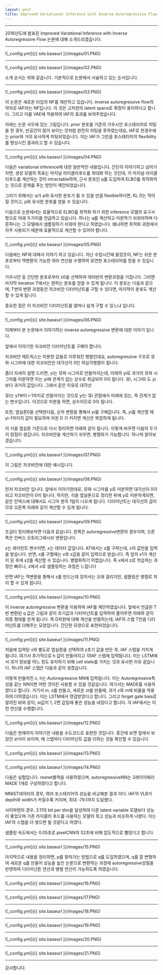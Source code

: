 ```yaml
---
layout: post
title: Improved Variational Inference with Inverse Autoregressive Flow
---
```


***
2016년도에 발표된 Improved Variational Inference with Inverse Autoregressive Flow 논문에 대해 소개드리겠습니다.

***

![_config.yml]({{ site.baseurl }}/images/01.PNG)

***

![_config.yml]({{ site.baseurl }}/images/02.PNG)

소개 순서는 위와 같습니다. 기본적으로 논문에서 서술하고 있는 순서입니다.

***

![_config.yml]({{ site.baseurl }}/images/03.PNG)

이 논문은 새로운 타입의 NF를 제안하고 있습니다. inverse autoregressive flow의 약자로 IAF라는 NF입니다.
이 것은 고차원의 latent space로 확장이 용이하다고 합니다.
그리고 이를 VAE에 적용하여 IAF의 효과를 보여주었습니다.

아래는 논문 서두에 있는 그림입니다. prior 분포를 기존의 가우시안 포스테리어로 피팅을 한 경우, 빈공간이 많이 보이는 것처럼
완전히 피팅을 못하였는데요, IAF로 한경우에는 prior와 거의 유사하게 피팅되었습니다. 
이는 IAF가 그만큼 포스테리어의 flexibility를 향상시킨 결과라고 할 수 있습니다. 

***

![_config.yml]({{ site.baseurl }}/images/04.PNG)

다음은 variational inference에 대한 일반적인 내용입니다. 간단히 이야기하고 넘어가자면,
생성 모델의 목표는 마지널 라이클리후드를 최대화 하는 것인데,
이 마지널 라이클리후드를 계산하는 것이 intractable하여, 
근사 분포인 q를 도입하여 ELBO를 최적화하는 것으로 문제를 푸는 방안이 제안되었습니다.

그러기 위해서는 q가 p와 유사한 분포가 될 수 있을 만큼 flexible하다면, 
KL D는 작아질 것이고, p와 유사한 분포를 얻을 수 있습니다.

다음으로 논문에서는 
효율적으로 ELBO를 최적화 하기 위한 inference 모델의 요구사항으로 아래 두가지를 언급하고 있습니다.
하나는 q를 계산하고 미분하기 쉬워야하며
다른하나는 그 모델에서 샘플링하기 쉬워야 한다고 하였습니다.
왜냐하면 최적화 과정에서 자주 사용되기 때문에 효율적으로 계산할 수 있어야 합니다.

***

![_config.yml]({{ site.baseurl }}/images/05.PNG)

다음에는 NF에 대해서 이야기 하고 있습니다.
지난 수업시간에 들었듯이, NF는 쉬운 분포로부터 역변환이 가능한 여러 연산을 수행하여 유연한 포스테리어를 얻을 수 있습니다.

가우시안 등 간단한 분포로부터 z0을 선택하여 여러번의 변환과정을 거칩니다.
그러면 마지막 iteration T에서는 원하는 분포를 얻을 수 있게 됩니다.
이 분포는 다음과 같으며, T번의 변환 과정동안 자코비안 디터미넌트를 구할 수 있다면, 
마지막이 분포도 계산할 수 있게 됩니다.

중요한 점은 이 자코비안 디터미넌트를 얼마나 쉽게 구할 수 있느냐 입니다.

***

![_config.yml]({{ site.baseurl }}/images/06.PNG)

이제부터 본 논문에서 이야기하는 inverse autoregressive 변환에 대한 이야기 입니다.

앞에서 이야기한 자코비안 디터미넌트를 구해야 합니다.

자코비안 메트릭스는 미분한 값들로 이루워진 행렬인데요,
autoregressive 구조로 뮤와 시그마에 대한 자코비안은 대각선이 0인 하삼각행렬이 됩니다. 

좀더 자세히 설명 드리면, 
yi는 뮤와 시그마로 만들어지는데, 미래의 yi로 과거의 뮤와 시그마를 미분하면
이는 yi에 관계가 없는 상수로 취급되어 0이 됩니다.
뮤i, 시그마i 도 yi 보다 과거의 값입니다. 그래서 같은 이유로 대각선

뮤i는 y1부터 i-1까지로 만들어지는 것으로 yi는 뮤i 관점에서 미래에 있는, 즉 관계가 없는 변수입니다.
이것으로 미분을 하면, 상수이므로 0이 됩니다. 

또한, 엡실론0을 선택한다음, 순차 변환을 통해서 yi를 구해갑니다. 즉, yi를 계산할 때 yi-1까지의 값이 필요하며
차원 D 가 커지면 계산은 복잡하게 됩니다.

이 식을 엡실론 기준으로 다시 정리하면 아래와 같이 됩니다. 
이렇게 바꾸면 다음의 두가지 장점이 생깁니다. 자코비안을 계산하기 쉬우면, 병렬화가 가능합니다.
하나씩 알아보겠습니다.

***

![_config.yml]({{ site.baseurl }}/images/07.PNG)

이 그림은 자코비안에 대한 예시입니다.

***

![_config.yml]({{ site.baseurl }}/images/08.PNG)

먼저 자코비안 입니다. 
앞에서 이야기한데로, 뮤와 시그마를 y로 미분하면 대각선이 0이 되고 자코비안이 0이 됩니다.
하지만, 식을 엡실론으로 정리한 뒤에 y로 미분하게되면, 같은 인덱스에 대해서도 시그마 분의 1일이 나오게 됩니다.
디터미넌트는 대각선의 곱이므로 오른쪽 아래와 같이 계산할 수 있게 됩니다.

***

![_config.yml]({{ site.baseurl }}/images/09.PNG)

조금더 정리해보자면 다음과 같습니다.
왼쪽은 autoregressive변환의 경우이며, 오른쪽은 인버스 오토리그레시브 변환입니다.

z는 레이턴트 변수이면, x는 데이터 값입니다.
AT에서는 z를 구하는데, x의 값만을 입력을 받습니다.
반면, x를 구할때는 x와 z값을 같이 입력으로 받습니다. 즉 앞의 x1가 계산이 된 후에 x2를 계산할 수 있습니다.
병렬화하기 어렵습니다.
즉 x에서 z로 학습하는 과정은 빠르나, z에서 x로 샘플링하는 과정은 느립니다

반면 IAF는 역변환을 통해서 z를 만드는데 있어서는 오래 걸리지만, 샘플링은 병렬로 처리 할 수 있게 됩니다. 

***

![_config.yml]({{ site.baseurl }}/images/10.PNG)

이 inverse autoregressive 변환을 이용하여 IAF를 제안하였습니다.
앞에서 언급된 T번 변환된 q 값은 그림과 같이 초기값과 디터미넌트를 입력하여 풀어주면
아래와 같이 최종 형태를 얻게 됩니다.
즉 D차원에 대해 계산을 반봅하는데, IAF의 스탭 T만큼 디터미넌트를 더해주는 모양입니다.
간단한 모양으로 표현되었습니다.

***

![_config.yml]({{ site.baseurl }}/images/11.PNG)

처음에 입력된 x와 별도로 엡실론을 선택하여 z초기 값을 만든 후, IAF 스탭을 거치게 됩니다.
여기서 추가적으로 h 값이 만들어지고 각IAF 스텝에 입력됩니다. 
이는 LSTM에서 과거 정보를 어느 정도 유지하기 위해 cell state를 가지는 것과 유사한 이유 같습니다.
하나의 IAF 스탭은 다음과 같이 생겼습니다.

이렇게 만들어진 z, h는 Autoregressive NN에 입력됩니다. 이는 Autoregressive특성을 같는 NN이면 어떤 것이든 사용할 수 있을 것같습니다.
여기서는 MADE를 사용하였다고 합니다. 
거기서 m, s를 만들고, 새로운 zt를 만들때, 과거 z와 m에 비율을 적용하여 더하였습니다. 
이는 LSTM에서 영감받았다고 합니다. 그리고 forget gate bais로 알려진 바와 같이, st값이 1, 2면 값일때 좋은 성능을 내었다고 합니다.
각 IAF에서는 이런 연산을 수행합니다.

***

![_config.yml]({{ site.baseurl }}/images/12.PNG)

다음은 현재까지 이야기한 내용을 수도코드로 표현한 것입니다.
중간에 보면 앞에서 보았던 zt식이 보이며, 매 스탭마다 디터미넌트 값을 더하는 것을 확인할 수 있습니다.

***

![_config.yml]({{ site.baseurl }}/images/13.PNG)


***

![_config.yml]({{ site.baseurl }}/images/14.PNG)

다음은 실험입니다.
resnet블럭을 사용하였으며, autoregressiveNN는 2레이어짜리 MADE 1개로 구성하였다고 합니다.

MNIST데이터의 경우,
여러 포스테리어의 성능을 비교해본 결과 이다. IAF의 VLB가 depth와 width가 커질수록 커지며, 최대 -79.1까지 도달했다. 

사이파텐의 경우, 3.11의 bit per dim을 달성하여 다른 latent variable 모델보다 성능이 좋았으며
기존 라이클리 후드를 사용하는 모델의 최고 성능과 비슷하게 나왔다. 이는 IAF의 스텝을 더 쌓으면 될 것같다고 하였다.

샘플링 속도에서는 0.05초로 pixelCNN의 52초에 비해 압도적으로 빨랐다고 합니다.

***

![_config.yml]({{ site.baseurl }}/images/15.PNG)

마지막으로 내용을 정리하면, p를 찾아가는 방법으로 q를 도입하였으며, q를 잘 변형하여 새로운 q를 만들어 성능을 높인 논문으로
변환하는 과정에 autoregressive성질을 반영하여 디터미넌튼 연산과 병렬 연산이 가능하도록 하였습니다.

***

![_config.yml]({{ site.baseurl }}/images/16.PNG)

***

![_config.yml]({{ site.baseurl }}/images/17.PNG)

***

![_config.yml]({{ site.baseurl }}/images/18.PNG)

***

![_config.yml]({{ site.baseurl }}/images/19.PNG)

***

![_config.yml]({{ site.baseurl }}/images/20.PNG)

***

![_config.yml]({{ site.baseurl }}/images/21.PNG)

***

감사합니다.
